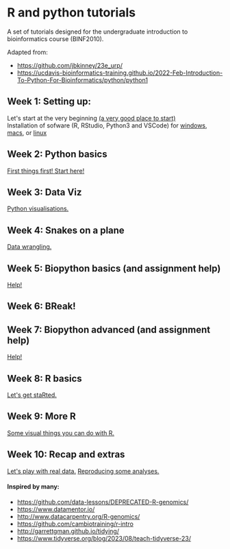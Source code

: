 # R and python tutorials

A set of tutorials designed for the undergraduate introduction to bioinformatics course (BINF2010).

Adapted from:
- https://github.com/jbkinney/23e_urp/
- https://ucdavis-bioinformatics-training.github.io/2022-Feb-Introduction-To-Python-For-Bioinformatics/python/python1


## Week 1: Setting up: 
Let's start at the very beginning [(a very good place to start)](/lessons/intro.md)   
Installation of sofware (R, RStudio, Python3 and VSCode) for [windows](/lessons/installwindows.md), [macs](/lessons/installmac.md), or [linux](/lessons/installunix.md/)

## Week 2: Python basics 
[First things first! Start here!](/lessons/python_basics.md)   

## Week 3: Data Viz 
[Python visualisations.](/lessons/python_dataviz.md)

## Week 4: Snakes on a plane 
[Data wrangling.](/lessons/python_datafun.md)

## Week 5: Biopython basics (and assignment help) 
[Help!](/lessons/biopython.md)   

## Week 6: BReak!

## Week 7: Biopython advanced (and assignment help) 
[Help!](/lessons/biopython2.md)   

## Week 8: R basics
[Let's get staRted.](/lessons/R_basics.md)

## Week 9: More R
[Some visual things you can do with R.](/lessons/R_dataviz.md) 

## Week 10: Recap and extras
[Let's play with real data.](/lessons/R_datafun.md)
[Reproducing some analyses.](/lessons/recap.md)

#### Inspired by many:
- https://github.com/data-lessons/DEPRECATED-R-genomics/
- https://www.datamentor.io/
- http://www.datacarpentry.org/R-genomics/
- https://github.com/cambiotraining/r-intro
- http://garrettgman.github.io/tidying/
- https://www.tidyverse.org/blog/2023/08/teach-tidyverse-23/

